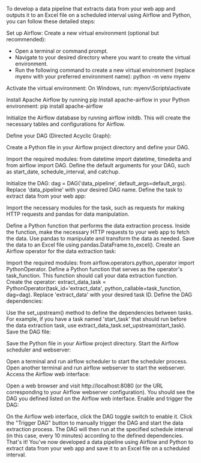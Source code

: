 To develop a data pipeline that extracts data from your web app and outputs it to an Excel file on a scheduled interval using Airflow and Python, you can follow these detailed steps:

Set up Airflow:
Create a new virtual environment (optional but recommended):
  - Open a terminal or command prompt.
  - Navigate to your desired directory where you want to create the virtual environment.
  - Run the following command to create a new virtual environment (replace myenv with your preferred environment name):
   python -m venv myenv

Activate the virtual environment:
On Windows, run:
    myenv\Scripts\activate

Install Apache Airflow by running pip install apache-airflow in your Python environment:
  pip install apache-airflow

Initialize the Airflow database by running airflow initdb. This will create the necessary tables and configurations for Airflow.

Define your DAG (Directed Acyclic Graph):

Create a Python file in your Airflow project directory and define your DAG.

Import the required modules: from datetime import datetime, timedelta and from airflow import DAG.
Define the default arguments for your DAG, such as start_date, schedule_interval, and catchup.

Initialize the DAG: dag = DAG('data_pipeline', default_args=default_args). Replace 'data_pipeline' with your desired DAG name.
Define the task to extract data from your web app:

Import the necessary modules for the task, such as requests for making HTTP requests and pandas for data manipulation.

Define a Python function that performs the data extraction process.
Inside the function, make the necessary HTTP requests to your web app to fetch the data.
Use pandas to manipulate and transform the data as needed.
Save the data to an Excel file using pandas.DataFrame.to_excel().
Create an Airflow operator for the data extraction task:

Import the required modules: from airflow.operators.python_operator import PythonOperator.
Define a Python function that serves as the operator's task_function. This function should call your data extraction function.
Create the operator: extract_data_task = PythonOperator(task_id='extract_data', python_callable=task_function, dag=dag). Replace 'extract_data' with your desired task ID.
Define the DAG dependencies:

Use the set_upstream() method to define the dependencies between tasks.
For example, if you have a task named 'start_task' that should run before the data extraction task, use extract_data_task.set_upstream(start_task).
Save the DAG file:

Save the Python file in your Airflow project directory.
Start the Airflow scheduler and webserver:

Open a terminal and run airflow scheduler to start the scheduler process.
Open another terminal and run airflow webserver to start the webserver.
Access the Airflow web interface:

Open a web browser and visit http://localhost:8080 (or the URL corresponding to your Airflow webserver configuration).
You should see the DAG you defined listed on the Airflow web interface.
Enable and trigger the DAG:

On the Airflow web interface, click the DAG toggle switch to enable it.
Click the "Trigger DAG" button to manually trigger the DAG and start the data extraction process.
The DAG will then run at the specified schedule interval (in this case, every 10 minutes) according to the defined dependencies.
That's it! You've now developed a data pipeline using Airflow and Python to extract data from your web app and save it to an Excel file on a scheduled interval.

